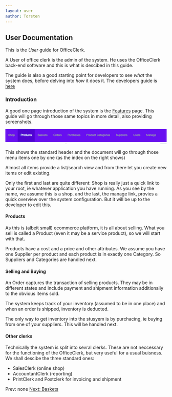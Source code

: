 ```yaml
---
layout: user
author: Torsten
---
```


## User Documentation

This is the *User* guide for OfficeClerk.

A User of office clerk is the admin of the system. He uses the OfficeClerk back-end software and this is what 
is descibed in this guide.

The guide is also a good starting point for developers to see *what* the system does, before delving into *how* it does it.
The developers guide is [here](/developer_guide/index.html)

### Introduction

A good one page introduction of the system is the [Features](/features.html) page. This guide will go through those same
topics in more detail, also providing screenshots.

![Header](images/header.png)

This shows the standard header and the document will go through those menu items one by one (as the index on the right shows)

Almost all items provide a list/search view and from there let you create new items or edit existing.

Only the first and last are quite different: Shop is really just a quick link to your root, ie whatever application you have running. As you see by the name, we assume this is a shop. and the last, the manage link, provies a quick overview
over the system configuration. But it will be up to the developer to edit this.

#### Products

As this is (albeit small) ecommerce platform, it is all about selling. What you sell is called a Product (even it may be a service product), so we will start with that. 

Products have a cost and a price and other attributes.
We assume you have one Supplier per product and each product is in exactly one Category.
So Suppliers and Categories are handled next.

#### Selling and Buying

An Order captures the transaction of selling products. They may be in different states and include payment and shipment 
information additionally to the obvious items sold.

The system keeps track of your inventory (assumed to be in one place) and when an order is shipped, inventory is deducted.

The only way to get inventory into the stusyem is by purchacing, ie buying from one of your suppliers. 
This will be handled next.

#### Other clerks

Technically the system is split into sevral clerks. These are not neccessary for the functioning of the OfficeClerk, 
but very useful for a usual buisness. We shall descibe the three standard ones:

- SalesClerk  (online shop)
- AccountantClerk  (reporting)
- PrintClerk and Postclerk for invoicing and shipment

Prev: none    [Next: Baskets](02_baskets.html)
